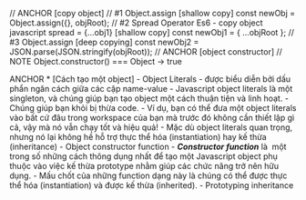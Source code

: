 // ANCHOR  [copy object]
    // #1 Object.assign [shallow copy]
    const newObj = Object.assign({}, objRoot);
    // #2 Spread Operator Es6 - copy object javascript spread = {…obj1} [shallow copy]
    const newObj1 = { ...objRoot };
    // #3 Object.assign [deep copying]
    const newObj2 = JSON.parse(JSON.stringify(objRoot));
    // ANCHOR  [object constructor]
    // NOTE Object.constructor() === Object -> true

ANCHOR * [Cách tạo một object]
    - Object Literals - được biểu diễn bởi dấu phẩn ngăn cách giữa các cặp name-value
        - Javascript object literals là một singleton, và chúng giúp bạn tạo object một cách thuận tiện và linh hoạt.
        - Chúng giúp bạn khỏi bị thừa code.
        - Ví dụ, bạn có thể đưa một object literals vào bất cứ đâu trong workspace của bạn mà trước đó không cần thiết lập gì cả, vậy mà nó vẫn chạy tốt và hiệu quả!
        - Mặc dù object literals quan trọng, nhưng nó lại không hề hỗ trợ thực thể hóa (instantiation) hay kế thừa (inheritance)
    - Object constructor function
        - ***Constructor function*** là  một trong số những cách thông dụng nhất để tạo một Javascript object phụ thuộc vào việc kế thừa prototype nhằm giúp các chức năng trở nên hữu dụng.
        - Mấu chốt của những function dạng này là chúng có thể được thực thể hóa (instantiation) và được kế thừa (inherited).
    - Prototyping inheritance